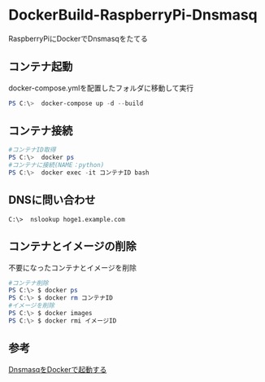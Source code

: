 # DockerBuild-RaspberryPi-Dnsmasq
RaspberryPiにDockerでDnsmasqをたてる

## コンテナ起動
docker-compose.ymlを配置したフォルダに移動して実行
~~~powershell
PS C:\>  docker-compose up -d --build
~~~

## コンテナ接続
~~~powershell
#コンテナID取得
PS C:\>  docker ps 
#コンテナに接続(NAME：python)
PS C:\>  docker exec -it コンテナID bash
~~~

## DNSに問い合わせ
~~~console
C:\>  nslookup hoge1.example.com
~~~

## コンテナとイメージの削除
不要になったコンテナとイメージを削除
~~~powershell
#コンテナ削除
PS C:\> $ docker ps
PS C:\> $ docker rm コンテナID
#イメージを削除
PS C:\> $ docker images
PS C:\> $ docker rmi イメージID
~~~

## 参考
[DnsmasqをDockerで起動する](https://scribble.washo3.com/dnsmasq_on_docker.html)

